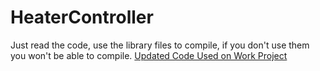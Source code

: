 # HeaterController
Just read the code, use the library files to compile, if you don't use them you won't be able to compile.
[Updated Code Used on Work Project](https://github.com/OneSafran/HeaterController)
